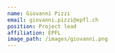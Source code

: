 ```yaml
---
name: Giovanni Pizzi
email: giovanni.pizzi@epfl.ch
position: Project lead
affiliation: EPFL
image_path: /images/giovanni.png
---
```

